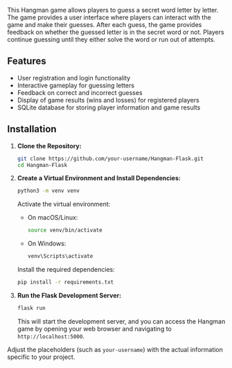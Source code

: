 This Hangman game allows players to guess a secret word letter by letter. 
The game provides a user interface where players can interact with the game and make their guesses. 
After each guess, the game provides feedback on whether the guessed letter is in the secret word or not. 
Players continue guessing until they either solve the word or run out of attempts.

## Features

- User registration and login functionality
- Interactive gameplay for guessing letters
- Feedback on correct and incorrect guesses
- Display of game results (wins and losses) for registered players
- SQLite database for storing player information and game results


## Installation

1. **Clone the Repository:**

    ```bash
    git clone https://github.com/your-username/Hangman-Flask.git
    cd Hangman-Flask
    ```

2. **Create a Virtual Environment and Install Dependencies:**

    ```bash
    python3 -m venv venv
    ```

    Activate the virtual environment:
    - On macOS/Linux:
      ```bash
      source venv/bin/activate
      ```
    - On Windows:
      ```bash
      venv\Scripts\activate
      ```

    Install the required dependencies:
    ```bash
    pip install -r requirements.txt
    ```

3. **Run the Flask Development Server:**

    ```bash
    flask run
    ```

   This will start the development server, and you can access the Hangman game by opening your web browser and navigating to `http://localhost:5000`.

Adjust the placeholders (such as `your-username`) with the actual information specific to your project.



